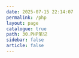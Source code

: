 ```yaml
---
date: 2025-07-15 22:14:07
permalink: /php
layout: page
catalogue: true
path: 30.PHP笔记
sidebar: false
article: false
---
```

